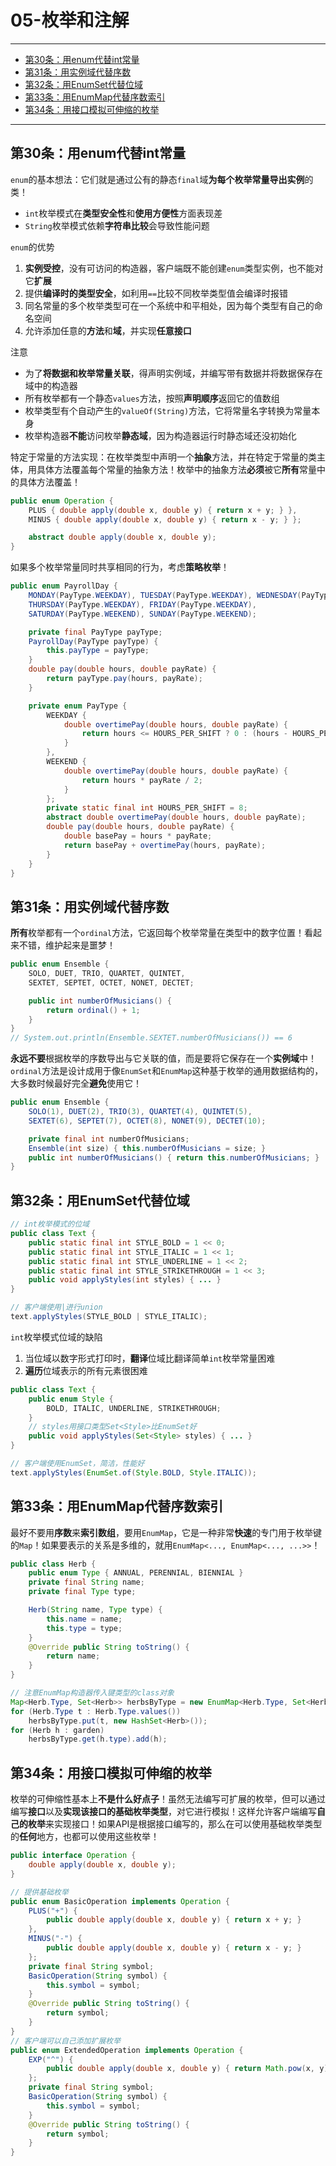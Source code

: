 # 05-枚举和注解

---

- [第30条：用enum代替int常量](#第30条用enum代替int常量)
- [第31条：用实例域代替序数](#第31条用实例域代替序数)
- [第32条：用EnumSet代替位域](#第32条用enumset代替位域)
- [第33条：用EnumMap代替序数索引](#第33条用enummap代替序数索引)
- [第34条：用接口模拟可伸缩的枚举](#第34条用接口模拟可伸缩的枚举)

---

## 第30条：用enum代替int常量

`enum`的基本想法：它们就是通过公有的静态`final`域**为每个枚举常量导出实例**的类！
* `int`枚举模式在**类型安全性**和**使用方便性**方面表现差
* `String`枚举模式依赖**字符串比较**会导致性能问题

`enum`的优势
1. **实例受控**，没有可访问的构造器，客户端既不能创建`enum`类型实例，也不能对它**扩展**
2. 提供**编译时的类型安全**，如利用`==`比较不同枚举类型值会编译时报错
3. 同名常量的多个枚举类型可在一个系统中和平相处，因为每个类型有自己的命名空间
4. 允许添加任意的**方法**和**域**，并实现**任意接口**

注意
* 为了**将数据和枚举常量关联**，得声明实例域，并编写带有数据并将数据保存在域中的构造器
* 所有枚举都有一个静态`values`方法，按照**声明顺序**返回它的值数组
* 枚举类型有个自动产生的`valueOf(String)`方法，它将常量名字转换为常量本身
* 枚举构造器**不能**访问枚举**静态域**，因为构造器运行时静态域还没初始化

特定于常量的方法实现：在枚举类型中声明一个**抽象**方法，并在特定于常量的类主体，用具体方法覆盖每个常量的抽象方法！枚举中的抽象方法**必须**被它**所有**常量中的具体方法覆盖！
```Java
public enum Operation {
	PLUS { double apply(double x, double y) { return x + y; } },
	MINUS { double apply(double x, double y) { return x - y; } };

	abstract double apply(double x, double y);
}
```

如果多个枚举常量同时共享相同的行为，考虑**策略枚举**！
```Java
public enum PayrollDay {
	MONDAY(PayType.WEEKDAY), TUESDAY(PayType.WEEKDAY), WEDNESDAY(PayType.WEEKDAY),
	THURSDAY(PayType.WEEKDAY), FRIDAY(PayType.WEEKDAY),
	SATURDAY(PayType.WEEKEND), SUNDAY(PayType.WEEKEND);

	private final PayType payType;
	PayrollDay(PayType payType) {
		this.payType = payType;
	}
	double pay(double hours, double payRate) {
		return payType.pay(hours, payRate);
	}

	private enum PayType {
		WEEKDAY {
			double overtimePay(double hours, double payRate) {
				return hours <= HOURS_PER_SHIFT ? 0 : (hours - HOURS_PER_SHIFT) * payRate / 2;
			}
		},
		WEEKEND {
			double overtimePay(double hours, double payRate) {
				return hours * payRate / 2;
			}
		};
		private static final int HOURS_PER_SHIFT = 8;
		abstract double overtimePay(double hours, double payRate);
		double pay(double hours, double payRate) {
			double basePay = hours * payRate;
			return basePay + overtimePay(hours, payRate);
		}
	}
}
```

## 第31条：用实例域代替序数

**所有**枚举都有一个`ordinal`方法，它返回每个枚举常量在类型中的数字位置！看起来不错，维护起来是噩梦！

```Java
public enum Ensemble {
	SOLO, DUET, TRIO, QUARTET, QUINTET,
	SEXTET, SEPTET, OCTET, NONET, DECTET;

	public int numberOfMusicians() {
		return ordinal() + 1;
	}
}
// System.out.println(Ensemble.SEXTET.numberOfMusicians()) == 6
```

**永远不要**根据枚举的序数导出与它关联的值，而是要将它保存在一个**实例域**中！`ordinal`方法是设计成用于像`EnumSet`和`EnumMap`这种基于枚举的通用数据结构的，大多数时候最好完全**避免**使用它！

```Java
public enum Ensemble {
	SOLO(1), DUET(2), TRIO(3), QUARTET(4), QUINTET(5),
	SEXTET(6), SEPTET(7), OCTET(8), NONET(9), DECTET(10);

	private final int numberOfMusicians;
	Ensemble(int size) { this.numberOfMusicians = size; }
	public int numberOfMusicians() { return this.numberOfMusicians; }
}
```

## 第32条：用EnumSet代替位域

```Java
// int枚举模式的位域
public class Text {
	public static final int STYLE_BOLD = 1 << 0;
	public static final int STYLE_ITALIC = 1 << 1;
	public static final int STYLE_UNDERLINE = 1 << 2;
	public static final int STYLE_STRIKETHROUGH = 1 << 3;
	public void applyStyles(int styles) { ... }
}

// 客户端使用|进行union
text.applyStyles(STYLE_BOLD | STYLE_ITALIC);
```

`int`枚举模式位域的缺陷
1. 当位域以数字形式打印时，**翻译**位域比翻译简单`int`枚举常量困难
2. **遍历**位域表示的所有元素很困难

```Java
public class Text {
	public enum Style {
		BOLD, ITALIC, UNDERLINE, STRIKETHROUGH;
	}
	// styles用接口类型Set<Style>比EnumSet好
	public void applyStyles(Set<Style> styles) { ... }
}

// 客户端使用EnumSet，简洁，性能好
text.applyStyles(EnumSet.of(Style.BOLD, Style.ITALIC));
```

## 第33条：用EnumMap代替序数索引

最好不要用**序数**来**索引数组**，要用`EnumMap`，它是一种非常**快速**的专门用于枚举键的`Map`！如果要表示的关系是多维的，就用`EnumMap<..., EnumMap<..., ...>>`！

```Java
public class Herb {
	public enum Type { ANNUAL, PERENNIAL, BIENNIAL }
	private final String name;
	private final Type type;

	Herb(String name, Type type) {
		this.name = name;
		this.type = type;
	}
	@Override public String toString() {
		return name;
	}
}

// 注意EnumMap构造器传入键类型的class对象
Map<Herb.Type, Set<Herb>> herbsByType = new EnumMap<Herb.Type, Set<Herb>>(Herb.Type.class);
for (Herb.Type t : Herb.Type.values())
	herbsByType.put(t, new HashSet<Herb>());
for (Herb h : garden)
	herbsByType.get(h.type).add(h);
```

## 第34条：用接口模拟可伸缩的枚举

枚举的可伸缩性基本上**不是什么好点子**！虽然无法编写可扩展的枚举，但可以通过编写**接口**以及**实现该接口的基础枚举类型**，对它进行模拟！这样允许客户端编写**自己的枚举**来实现接口！如果API是根据接口编写的，那么在可以使用基础枚举类型的**任何**地方，也都可以使用这些枚举！

```Java
public interface Operation {
	double apply(double x, double y);	
}

// 提供基础枚举
public enum BasicOperation implements Operation {
	PLUS("+") {
		public double apply(double x, double y) { return x + y; }
	},
	MINUS("-") {
		public double apply(double x, double y) { return x - y; }
	};
	private final String symbol;
	BasicOperation(String symbol) {
		this.symbol = symbol;
	}
	@Override public String toString() {
		return symbol;
	}
}
// 客户端可以自己添加扩展枚举
public enum ExtendedOperation implements Operation {
	EXP("^") {
		public double apply(double x, double y) { return Math.pow(x, y); }
	};
	private final String symbol;
	BasicOperation(String symbol) {
		this.symbol = symbol;
	}
	@Override public String toString() {
		return symbol;
	}
}
```